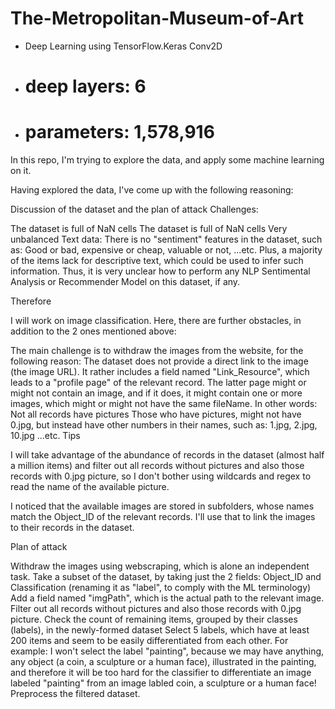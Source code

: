 # The-Metropolitan-Museum-of-Art
 - Deep Learning using TensorFlow.Keras Conv2D
 - # deep layers: 6
 - # parameters: 1,578,916
 
In this repo, I'm trying to explore the data, and apply some machine learning on it.

Having explored the data, I've come up with the following reasoning:

Discussion of the dataset and the plan of attack
Challenges:

The dataset is full of NaN cells
The dataset is full of NaN cells
Very unbalanced
Text data: There is no "sentiment" features in the dataset, such as: Good or bad, expensive or cheap, valuable or not, ...etc. Plus, a majority of the items lack for descriptive text, which could be used to infer such information. Thus, it is very unclear how to perform any NLP Sentimental Analysis or Recommender Model on this dataset, if any.

Therefore

I will work on image classification. Here, there are further obstacles, in addition to the 2 ones mentioned above:

The main challenge is to withdraw the images from the website, for the following reason: The dataset does not provide a direct link to the image (the image URL). It rather includes a field named "Link_Resource", which leads to a "profile page" of the relevant record. The latter page might or might not contain an image, and if it does, it might contain one or more images, which might or might not have the same fileName. In other words:
Not all records have pictures
Those who have pictures, might not have 0.jpg, but instead have other numbers in their names, such as: 1.jpg, 2.jpg, 10.jpg ...etc.
Tips

I will take advantage of the abundance of records in the dataset (almost half a million items) and filter out all records without pictures and also those records with 0.jpg picture, so I don't bother using wildcards and regex to read the name of the available picture.

I noticed that the available images are stored in subfolders, whose names match the Object_ID of the relevant records. I'll use that to link the images to their records in the dataset.

Plan of attack

Withdraw the images using webscraping, which is alone an independent task.
Take a subset of the dataset, by taking just the 2 fields: Object_ID and Classification (renaming it as "label", to comply with the ML terminology)
Add a field named "imgPath", which is the actual path to the relevant image.
Filter out all records without pictures and also those records with 0.jpg picture.
Check the count of remaining items, grouped by their classes (labels), in the newly-formed dataset
Select 5 labels, which have at least 200 items and seem to be easily differentiated from each other. For example: I won't select the label "painting", because we may have anything, any object (a coin, a sculpture or a human face), illustrated in the painting, and therefore it will be too hard for the classifier to differentiate an image labeled "painting" from an image labled coin, a sculpture or a human face!
Preprocess the filtered dataset.
